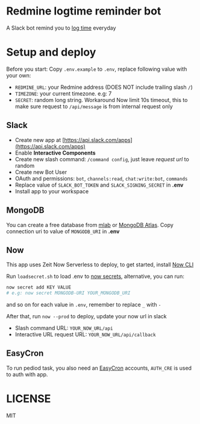 # Redmine logtime reminder bot

A Slack bot remind you to [log time](https://www.redmine.org/projects/redmine/wiki/RedmineTimeTracking) everyday

# Setup and deploy
Before you start: Copy `.env.example` to `.env`, replace following value with your own:
- `REDMINE_URL`: your Redmine address (DOES NOT include trailing slash `/`)
- `TIMEZONE`: your current timezone. e.g: 7
- `SECRET`: random long string. Workaround Now limit 10s timeout, this to make sure request to `/api/message` is from internal request only

## Slack
- Create new app at [https://api.slack.com/apps](https://api.slack.com/apps)
- Enable **Interactive Components**
- Create new slash command: `/command config`, just leave *request url* to random
- Create new Bot User
- OAuth and permissions: `bot`, `channels:read`, `chat:write:bot`, `commands`
- Replace value of `SLACK_BOT_TOKEN` and `SLACK_SIGNING_SECRET` in **.env**
- Install app to your workspace

## MongoDB
You can create a free database from [mlab](https://mlab.com/) or [MongoDB Atlas](https://www.mongodb.com/cloud/atlas). Copy connection uri to value of `MONGODB_URI` in **.env**

## Now
This app uses Zeit Now Serverless to deploy, to get started, install [Now CLI](https://zeit.co/download)

Run `loadsecret.sh` to load .env to [now secrets](https://zeit.co/docs/v2/environment-variables-and-secrets), alternative, you can run:
```bash
now secret add KEY VALUE
# e.g: now secret MONGODB-URI YOUR_MONGODB_URI
```
and so on for each value in `.env`, remember to replace `_` with `-`

After that, run `now --prod` to deploy, update your now url in slack

- Slash command URL: `YOUR_NOW_URL/api`
- Interactive URL request URL: `YOUR_NOW_URL/api/callback`

## EasyCron
To run pediod task, you also need an [EasyCron](https://www.easycron.com/) accounts, `AUTH_CRE` is used to auth with app. 

# LICENSE
MIT